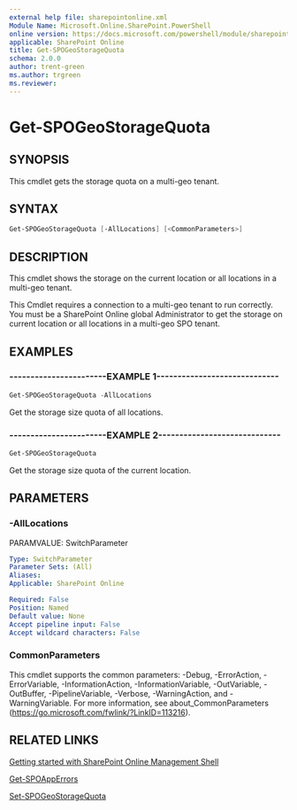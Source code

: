 ```yaml
---
external help file: sharepointonline.xml
Module Name: Microsoft.Online.SharePoint.PowerShell
online version: https://docs.microsoft.com/powershell/module/sharepoint-online/get-spogeostoragequota
applicable: SharePoint Online
title: Get-SPOGeoStorageQuota
schema: 2.0.0
author: trent-green
ms.author: trgreen
ms.reviewer:
---
```


# Get-SPOGeoStorageQuota

## SYNOPSIS
This cmdlet gets the storage quota on a multi-geo tenant.


## SYNTAX

```Powershell
Get-SPOGeoStorageQuota [-AllLocations] [<CommonParameters>]
```

## DESCRIPTION
This cmdlet shows the storage on the current location or all locations in a multi-geo tenant.


This Cmdlet requires a connection to a multi-geo tenant to run correctly. You must be a SharePoint Online global Administrator to get the storage on current location or all locations in a multi-geo SPO tenant.

## EXAMPLES

### -----------------------EXAMPLE 1-----------------------------
```Powershell
Get-SPOGeoStorageQuota -AllLocations
```
Get the storage size quota of all locations.

### -----------------------EXAMPLE 2-----------------------------
```Powershell
Get-SPOGeoStorageQuota
```
Get the storage size quota of the current location.


## PARAMETERS

### -AllLocations
PARAMVALUE: SwitchParameter


```yaml
Type: SwitchParameter
Parameter Sets: (All)
Aliases:
Applicable: SharePoint Online

Required: False
Position: Named
Default value: None
Accept pipeline input: False
Accept wildcard characters: False
```

### CommonParameters
This cmdlet supports the common parameters: -Debug, -ErrorAction, -ErrorVariable, -InformationAction, -InformationVariable, -OutVariable, -OutBuffer, -PipelineVariable, -Verbose, -WarningAction, and -WarningVariable. For more information, see about_CommonParameters (https://go.microsoft.com/fwlink/?LinkID=113216).


## RELATED LINKS
[Getting started with SharePoint Online Management Shell](https://docs.microsoft.com/powershell/sharepoint/sharepoint-online/connect-sharepoint-online?view=sharepoint-ps)

[Get-SPOAppErrors](Get-SPOAppErrors.md)

[Set-SPOGeoStorageQuota](set-SPOGeoStorageQuota.md)
